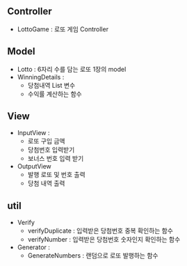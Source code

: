 ## Controller
- LottoGame : 로또 게임 Controller

## Model
- Lotto : 6자리 수를 담는 로또 1장의 model
- WinningDetails :
  - 당첨내역 List 변수
  - 수익률 계산하는 함수

## View
- InputView :
  - 로또 구입 금액
  - 당첨번호 입력받기
  - 보너스 번호 입력 받기
- OutputView 
  - 발행 로또 및 번호 출력
  - 당첨 내역 출력


## util
- Verify
  - verifyDuplicate : 입력받은 당첨번호 중복 확인하는 함수
  - verifyNumber : 입력받은 당첨번호 숫자인지 확인하는 함수
- Generator : 
  - GenerateNumbers : 랜덤으로 로또 발행하는 함수

